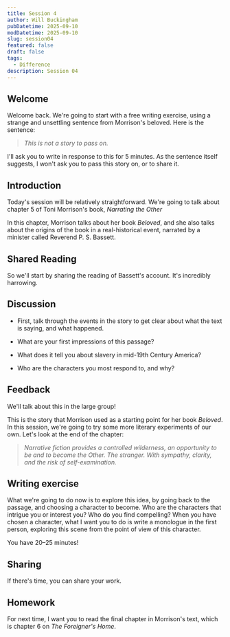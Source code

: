 ```yaml
---
title: Session 4
author: Will Buckingham
pubDatetime: 2025-09-10
modDatetime: 2025-09-10
slug: session04
featured: false
draft: false
tags:
  - Difference
description: Session 04
---
```

## **Welcome**

Welcome back. We're going to start with a free writing exercise, using a strange and unsettling sentence from Morrison's beloved. Here is the sentence:

> _This is not a story to pass on._

I'll ask you to write in response to this for 5 minutes. As the sentence itself suggests, I won't ask you to pass this story on, or to share it.

## **Introduction**

Today's session will be relatively straightforward. We're going to talk about chapter 5 of Toni Morrison's book, _Narrating the Other_

In this chapter, Morrison talks about her book _Beloved_, and she also talks about the origins of the book in a real-historical event, narrated by a minister called Reverend P. S. Bassett.

## **Shared Reading**

So we'll start by sharing the reading of Bassett's account. It's incredibly harrowing.

## **Discussion**

*   First, talk through the events in the story to get clear about what the text is saying, and what happened.
    
*   What are your first impressions of this passage?
    
*   What does it tell you about slavery in mid-19th Century America?
    
*   Who are the characters you most respond to, and why?
    

## **Feedback**

We'll talk about this in the large group!

This is the story that Morrison used as a starting point for her book _Beloved_. In this session, we're going to try some more literary experiments of our own. Let's look at the end of the chapter:

> _Narrative fiction provides a controlled wilderness, an opportunity to be and to become the Other. The stranger. With sympathy, clarity, and the risk of self-examination._

## **Writing exercise**

What we're going to do now is to explore this idea, by going back to the passage, and choosing a character to become. Who are the characters that intrigue you or interest you? Who do you find compelling? When you have chosen a character, what I want you to do is write a monologue in the first person, exploring this scene from the point of view of this character.

You have 20–25 minutes!

## **Sharing**

If there's time, you can share your work.

## **Homework**

For next time, I want you to read the final chapter in Morrison's text, which is chapter 6 on _The Foreigner's Home_.